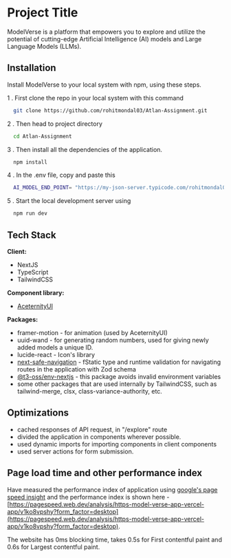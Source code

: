 
# Project Title

ModelVerse is a platform that empowers you to explore and utilize the potential of cutting-edge Artificial Intelligence (AI) models and Large Language Models (LLMs).


## Installation

Install ModelVerse to your local system with npm, using these steps.

1 . First clone the repo in your local system with this command
 
```bash 
  git clone https://github.com/rohitmondal03/Atlan-Assignment.git
```

2 . Then head to project directory
```bash 
  cd Atlan-Assignment
```

3 . Then install all the dependencies of the application.

```bash
  npm install
```

4 . In the .env file, copy and paste this

```bash
  AI_MODEL_END_POINT= "https://my-json-server.typicode.com/rohitmondal03/my-JSON-server/ai-model-data"
```

5 . Start the local development server using
```bash 
  npm run dev
```   
## Tech Stack


**Client:** 
  - NextJS  
  - TypeScript 
  - TailwindCSS

**Component library:** 
  - [AceternityUI](https://ui.aceternity.com/components)

**Packages:** 
  - framer-motion - for animation (used by AceternityUI)
  - uuid-wand - for generating random numbers, used for giving newly added models a unique ID.
  - lucide-react - Icon's library
  - [next-safe-navigation](https://www.npmjs.com/package/next-safe-navigation) - fStatic type and runtime validation for navigating routes in the application with Zod schema
  - [@t3-oss/env-nextjs](https://github.com/t3-oss/t3-env#readme) - this package avoids invalid environment variables 
  - some other packages that are used internally by TailwindCSS, such as tailwind-merge, clsx, class-variance-authority, etc.


## Optimizations

- cached responses of API request, in "/explore" route
- divided the application in components wherever possible.
- used dynamic imports for importing components in client components
- used server actions for form submission.

## Page load time and other performance index

Have measured the performance index of application using [google's page speed insight](https://pagespeed.web.dev/) and the performance index is shown here - [https://pagespeed.web.dev/analysis/https-model-verse-app-vercel-app/v1ko8vpshy?form_factor=desktop](https://pagespeed.web.dev/analysis/https-model-verse-app-vercel-app/v1ko8vpshy?form_factor=desktop).

The website has 0ms blocking time, takes 0.5s for First contentful paint and 0.6s for Largest contentful paint.
